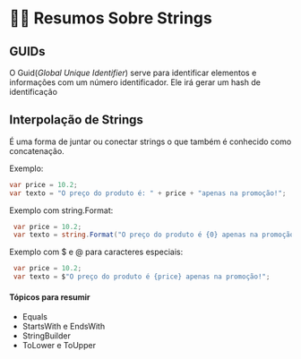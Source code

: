 # 🐱‍💻 Resumos Sobre Strings

## GUIDs

O Guid(_Global Unique Identifier_) serve para identificar elementos e informações com um número identificador. Ele irá gerar um hash de identificação

## Interpolação de Strings

 É uma forma de juntar ou conectar strings o que também é conhecido como concatenação.

 Exemplo:

 ```c#
 var price = 10.2;
 var texto = "O preço do produto é: " + price + "apenas na promoção!";
 ```

Exemplo com string.Format:

```c#
 var price = 10.2;
 var texto = string.Format("O preço do produto é {0} apenas na promoção!", price);
```

Exemplo com $ e @ para caracteres especiais:

```c#
 var price = 10.2;
 var texto = $"O preço do produto é {price} apenas na promoção!";
```

#### Tópicos para resumir

- Equals
- StartsWith e EndsWith
- StringBuilder
- ToLower e ToUpper
